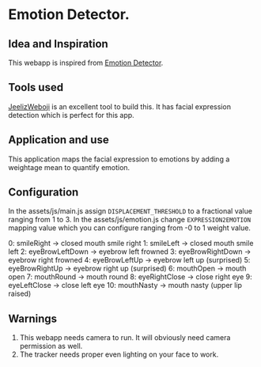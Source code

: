# Emotion Detector.

## Idea and Inspiration

This webapp is inspired from [Emotion Detector](https://www.auduno.com/clmtrackr/examples/clm_emotiondetection.html).

## Tools used

[JeelizWeboji](https://github.com/jeeliz/jeelizWeboji) is an excellent tool to build this.
It has facial expression detection which is perfect for this app.

## Application and use

This application maps the facial expression to emotions by adding a weightage mean to quantify emotion.

## Configuration

In the assets/js/main.js assign `DISPLACEMENT_THRESHOLD` to a fractional value ranging from 1 to 3.
In the assets/js/emotion.js change `EXPRESSION2EMOTION` mapping value which you can configure ranging from -0 to 1 weight value.

0: smileRight → closed mouth smile right
1: smileLeft → closed mouth smile left
2: eyeBrowLeftDown → eyebrow left frowned
3: eyeBrowRightDown → eyebrow right frowned
4: eyeBrowLeftUp → eyebrow left up (surprised)
5: eyeBrowRightUp → eyebrow right up (surprised)
6: mouthOpen → mouth open
7: mouthRound → mouth round
8: eyeRightClose → close right eye
9: eyeLeftClose → close left eye
10: mouthNasty → mouth nasty (upper lip raised)

## Warnings

1. This webapp needs camera to run. It will obviously need camera permission as well.
2. The tracker needs proper even lighting on your face to work.
